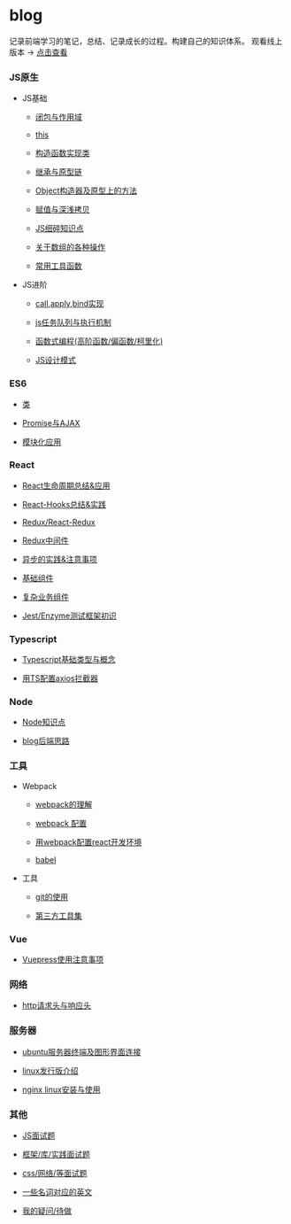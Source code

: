 # blog

记录前端学习的笔记，总结、记录成长的过程。构建自己的知识体系。 观看线上版本 -> [点击查看](https://blog.xblcity.com)

### JS原生

- JS基础

  - [闭包与作用域](https://github.com/xblcity/blog/blob/master/js/scope-closures.md)

  - [this](https://github.com/xblcity/blog/blob/master/js/this.md)

  - [构造函数实现类](https://github.com/xblcity/blog/blob/master/js/object.md)

  - [继承与原型链](https://github.com/xblcity/blog/blob/master/js/inherit.md)

  - [Object构造器及原型上的方法](https://github.com/xblcity/blog/blob/master/js/object-methods.md)

  - [赋值与深浅拷贝](https://github.com/xblcity/blog/blob/master/js/copy.md)

  - [JS细碎知识点](https://github.com/xblcity/blog/blob/master/js/knowledge-points.md)

  - [关于数组的各种操作](https://github.com/xblcity/blog/blob/master/js/array.md)

  - [常用工具函数](https://github.com/xblcity/blog/blob/master/js/utils.md)

- JS进阶

  - [call,apply,bind实现](https://github.com/xblcity/blog/blob/master/js/call.md)

  - [js任务队列与执行机制](https://github.com/xblcity/blog/blob/master/js/eventloop.md)

  - [函数式编程(高阶函数/偏函数/柯里化)](https://github.com/xblcity/blog/blob/master/js/func-program.md)

  - [JS设计模式](https://github.com/xblcity/blog/blob/master/js/design-mode.md)

### ES6

- [类](https://github.com/xblcity/blog/blob/master/es6/class.md)

- [Promise与AJAX](https://github.com/xblcity/blog/blob/master/es6/promise.md)

- [模块化应用](https://github.com/xblcity/blog/blob/master/es6/module.md)

### React

- [React生命周期总结&应用](https://github.com/xblcity/blog/blob/master/react/lifecycle.md)

- [React-Hooks总结&实践](https://github.com/xblcity/blog/blob/master/react/react-hooks.md)

- [Redux/React-Redux](https://github.com/xblcity/blog/blob/master/react/redux.md)

- [Redux中间件](https://github.com/xblcity/blog/blob/master/react/redux-middleware.md)

- [异步的实践&注意事项](https://github.com/xblcity/blog/blob/master/react/async.md)

- [基础组件](https://github.com/xblcity/blog/blob/master/react/basic-co.md)

- [复杂业务组件](https://github.com/xblcity/blog/blob/master/react/complex-co.md)

- [Jest/Enzyme测试框架初识](https://github.com/xblcity/blog/blob/master/react/react-test.md)

### Typescript

- [Typescript基础类型与概念](https://github.com/xblcity/blog/blob/master/typescript/ts-basic.md)

- [用TS配置axios拦截器](https://github.com/xblcity/blog/blob/master/typescript/ts-axios.md)

### Node

- [Node知识点](https://github.com/xblcity/blog/blob/master/node/little-points.md)

- [blog后端思路](https://github.com/xblcity/blog/blob/master/node/blog.md)

### 工具

- Webpack

  - [webpack的理解](https://github.com/xblcity/blog/blob/master/tools/webpack/webpack.md)

  - [webpack 配置](https://github.com/xblcity/blog/blob/master/tools/webpack/webpack-config.md)

  - [用webpack配置react开发环境](https://github.com/xblcity/blog/blob/master/tools/webpack/webpack-react.md)

  - [babel](https://github.com/xblcity/blog/blob/master/tools/webpack/babel.md)

- 工具

  - [git的使用](https://github.com/xblcity/blog/blob/master/tools/git.md)

  - [第三方工具集](https://github.com/xblcity/blog/blob/master/tools/tool.md)

### Vue

- [Vuepress使用注意事项](https://github.com/xblcity/blog/blob/master/vue/vuepress.md)

### 网络

- [http请求头与响应头](https://github.com/xblcity/blog/blob/master/network/http-message.md)


### 服务器

- [ubuntu服务器终端及图形界面连接](https://github.com/xblcity/blog/blob/master/server/ubuntu.md)

- [linux发行版介绍](https://github.com/xblcity/blog/blob/master/server/linux.md)

- [nginx linux安装与使用](https://github.com/xblcity/blog/blob/master/server/nginx.md)

### 其他

- [JS面试题](https://github.com/xblcity/blog/blob/master/others/js-interview.md)

- [框架/库/实践面试题](https://github.com/xblcity/blog/blob/master/others/lib-interview.md)

- [css/网络/等面试题](https://github.com/xblcity/blog/blob/master/others/other-interview.md)

- [一些名词对应的英文](https://github.com/xblcity/blog/blob/master/others/words.md)

- [我的疑问/待做](https://github.com/xblcity/blog/blob/master/others/questions.md)

